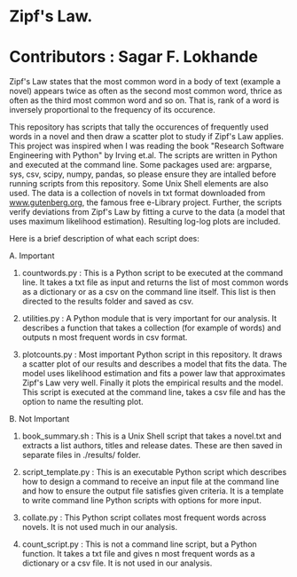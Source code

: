 # Zipf's Law.

# Contributors : Sagar F. Lokhande

Zipf's Law states that the most common word in a body of text (example a novel) appears twice as often as the second most common word, thrice as often as the third most common word and so on. That is, rank of a word is inversely proportional to the frequency of its occurence. 

This repository has scripts that tally the occurences of frequently used words in a novel and then draw a scatter plot to study if Zipf's Law applies. This project was inspired when I was reading the book "Research Software Engineering with Python" by Irving et.al. The scripts are written in Python and executed at the command line. Some packages used are: argparse, sys, csv, scipy, numpy, pandas, so please ensure they are intalled before running scripts from this repository. Some Unix Shell elements are also used. The data is a collection of novels in txt format downloaded from www.gutenberg.org, the famous free e-Library project. Further, the scripts verify deviations from Zipf's Law by fitting a curve to the data (a model that uses maximum likelihood estimation). Resulting log-log plots are included. 

Here is a brief description of what each script does: 

A. Important

1. countwords.py :
This is a Python script to be executed at the command line. It takes a txt file as input and returns the list of most common words as a dictionary or as a csv on the command line itself. This list is then directed to the results folder and saved as csv.

2. utilities.py : 
A Python module that is very important for our analysis. It describes a function that takes a collection (for example of words) and outputs n most frequent words in csv format. 

3. plotcounts.py : 
Most important Python script in this repository. It draws a scatter plot of our results and describes a model that fits the data. The model uses likelihood estimation and fits a power law that approximates Zipf's Law very well. Finally it plots the empirical results and the model. This script is executed at the command line, takes a csv file and has the option to name the resulting plot. 


B. Not Important

1. book_summary.sh : 
This is a Unix Shell script that takes a novel.txt and extracts a list authors, titles and release dates. These are then saved in separate files in ./results/ folder.

2. script_template.py : 
This is an executable Python script which describes how to design a command to receive an input file at the command line and how to ensure the output file satisfies given criteria. It is a template to write command line Python scripts with options for more input. 

3. collate.py :
This Python script collates most frequent words across novels. It is not used much in our analysis.

4. count_script.py :
This is not a command line script, but a Python function. It takes a txt file and gives n most frequent words as a dictionary or a csv file. It is not used in our analysis.

